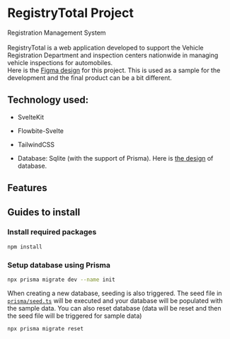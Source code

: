 # RegistryTotal Project
Registration Management System<br>  
RegistryTotal is a web application developed to support the Vehicle Registration Department and inspection centers nationwide in managing vehicle inspections for automobiles.<br>
Here is the [Figma design](https://www.figma.com/file/gMfg7f2zmkh2htwS3nbNgu/RegistryTotal-Design?type=design&node-id=0%3A1&mode=design&t=Y0UUur5GRfDrIUBv-1) for this project. This is used as a sample for the development and the final product can be a bit different.

## Technology used:
- SvelteKit
- Flowbite-Svelte

- TailwindCSS

- Database: Sqlite (with the support of Prisma). Here is [the design](https://drive.google.com/file/d/1mZW18g7-S2kMsiV3-fFJsAKn7yUjEkik/view?usp=sharing) of database.

## Features

## Guides to install

### Install required packages
```bash
npm install
```

### Setup database using Prisma
```bash
npx prisma migrate dev --name init
```
When creating a new database, seeding is also triggered. The seed file in [`prisma/seed.ts`](`prisma/seed.ts`) will be executed and your database will be populated with the sample data.
You can also reset database (data will be reset and then the seed file will be triggered for sample data)
```bash
npx prisma migrate reset
```

